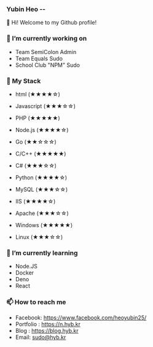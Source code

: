 ### Yubin Heo --

👋 Hi! Welcome to my Github profile!

### 🔭 I’m currently working on
- Team SemiColon Admin
- Team Equals Sudo
- School Club "NPM" Sudo

### :triangular_ruler: My Stack
- html (★★★★☆)
- Javascript (★★★☆☆)

- PHP (★★★★★)
- Node.js (★★★★☆)
- Go (★★☆☆☆)

- C/C++ (★★★★★)
- C# (★★★☆☆)
- Python (★★★★☆)

- MySQL (★★★☆☆)

- IIS (★★★★☆)
- Apache (★★★☆☆)

- Windows (★★★★★)
- Linux (★★★☆☆)

### 🌱 I’m currently learning
- Node.JS
- Docker
- Deno
- React

### 📫 How to reach me
- Facebook: https://www.facebook.com/heoyubin25/
- Portfolio : https://n.hyb.kr
- Blog : https://blog.hyb.kr
- Email: sudo@hyb.kr
